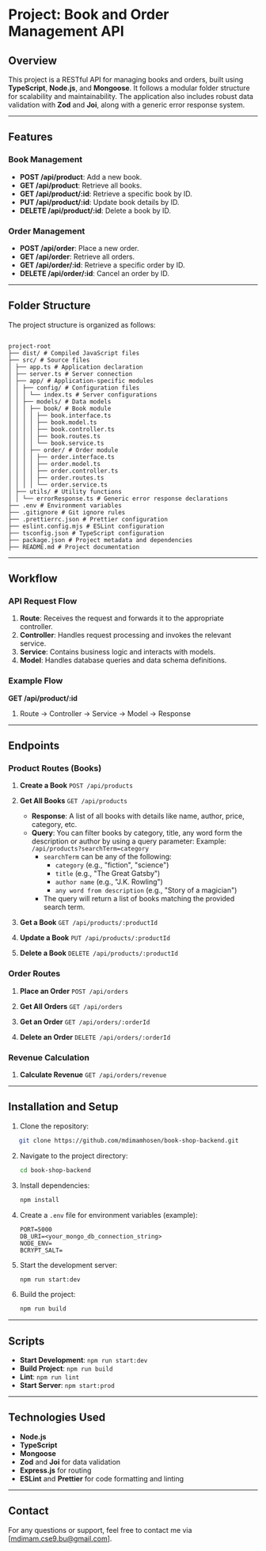 # Project: Book and Order Management API

## Overview

This project is a RESTful API for managing books and orders, built using **TypeScript**, **Node.js**, and **Mongoose**. It follows a modular folder structure for scalability and maintainability. The application also includes robust data validation with **Zod** and **Joi**, along with a generic error response system.

---

## Features

### Book Management

- **POST /api/product**: Add a new book.
- **GET /api/product**: Retrieve all books.
- **GET /api/product/:id**: Retrieve a specific book by ID.
- **PUT /api/product/:id**: Update book details by ID.
- **DELETE /api/product/:id**: Delete a book by ID.

### Order Management

- **POST /api/order**: Place a new order.
- **GET /api/order**: Retrieve all orders.
- **GET /api/order/:id**: Retrieve a specific order by ID.
- **DELETE /api/order/:id**: Cancel an order by ID.

---

## Folder Structure

The project structure is organized as follows:

```

project-root
├── dist/ # Compiled JavaScript files
├── src/ # Source files
│ ├── app.ts # Application declaration
│ ├── server.ts # Server connection
│ ├── app/ # Application-specific modules
│ │ ├── config/ # Configuration files
│ │ │ └── index.ts # Server configurations
│ │ ├── models/ # Data models
│ │ │ ├── book/ # Book module
│ │ │ │ ├── book.interface.ts
│ │ │ │ ├── book.model.ts
│ │ │ │ ├── book.controller.ts
│ │ │ │ ├── book.routes.ts
│ │ │ │ └── book.service.ts
│ │ │ ├── order/ # Order module
│ │ │ │ ├── order.interface.ts
│ │ │ │ ├── order.model.ts
│ │ │ │ ├── order.controller.ts
│ │ │ │ ├── order.routes.ts
│ │ │ │ └── order.service.ts
│ ├── utils/ # Utility functions
│ │ └── errorResponse.ts # Generic error response declarations
├── .env # Environment variables
├── .gitignore # Git ignore rules
├── .prettierrc.json # Prettier configuration
├── eslint.config.mjs # ESLint configuration
├── tsconfig.json # TypeScript configuration
├── package.json # Project metadata and dependencies
├── README.md # Project documentation

```

---

## Workflow

### API Request Flow

1. **Route**: Receives the request and forwards it to the appropriate controller.
2. **Controller**: Handles request processing and invokes the relevant service.
3. **Service**: Contains business logic and interacts with models.
4. **Model**: Handles database queries and data schema definitions.

### Example Flow

**GET /api/product/:id**

1. Route -> Controller -> Service -> Model -> Response

---

## Endpoints

### Product Routes (Books)

1. **Create a Book**
   `POST /api/products`

2. **Get All Books**
   `GET /api/products`

   - **Response**: A list of all books with details like name, author, price, category, etc.
   - **Query**: You can filter books by category, title, any word form the description or author by using a query parameter:
     Example: `/api/products?searchTerm=category`
     - `searchTerm` can be any of the following:
       - `category` (e.g., "fiction", "science")
       - `title` (e.g., "The Great Gatsby")
       - `author name` (e.g., "J.K. Rowling")
       - `any word from description` (e.g., "Story of a magician")
     - The query will return a list of books matching the provided search term.

3. **Get a Book**
   `GET /api/products/:productId`

4. **Update a Book**
   `PUT /api/products/:productId`

5. **Delete a Book**
   `DELETE /api/products/:productId`

### Order Routes

1. **Place an Order**
   `POST /api/orders`

2. **Get All Orders**
   `GET /api/orders`

3. **Get an Order**
   `GET /api/orders/:orderId`

4. **Delete an Order**
   `DELETE /api/orders/:orderId`

### Revenue Calculation

1. **Calculate Revenue**
   `GET /api/orders/revenue`

---

## Installation and Setup

1. Clone the repository:

```bash
   git clone https://github.com/mdimamhosen/book-shop-backend.git
```

2. Navigate to the project directory:

   ```bash
   cd book-shop-backend
   ```

3. Install dependencies:

   ```bash
   npm install
   ```

4. Create a `.env` file for environment variables (example):

   ```env
   PORT=5000
   DB_URI=<your_mongo_db_connection_string>
   NODE_ENV=
   BCRYPT_SALT=
   ```

5. Start the development server:

   ```bash
   npm run start:dev
   ```

6. Build the project:

   ```bash
   npm run build
   ```

---

## Scripts

- **Start Development**: `npm run start:dev`
- **Build Project**: `npm run build`
- **Lint**: `npm run lint`
- **Start Server**: `npm start:prod`

---

## Technologies Used

- **Node.js**
- **TypeScript**
- **Mongoose**
- **Zod** and **Joi** for data validation
- **Express.js** for routing
- **ESLint** and **Prettier** for code formatting and linting

---

## Contact

For any questions or support, feel free to contact me via [mdimam.cse9.bu@gmail.com].
